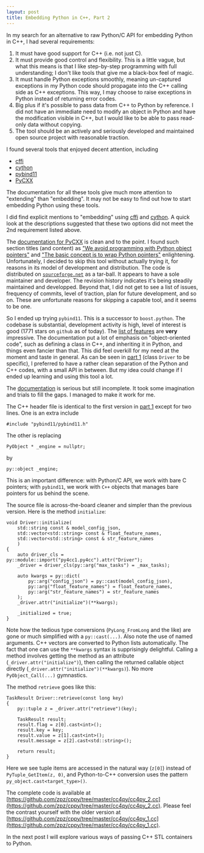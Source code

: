 ```yaml
---
layout: post
title: Embedding Python in C++, Part 2
---
```


In my search for an alternative to raw Python/C API for embedding Python in C++, I had several requirements:

1. It must have good support for C++ (i.e. not just C).
2. It must provide good control and flexibility. This is a little vague, but what this means is that I like step-by-step programming with full understanding; I don't like tools that give me a black-box feel of magic.
3. It must handle Python exceptions smoothly, meaning un-captured exceptions in my Python code should propagate into the C++ calling side as C++ exceptions. This way, I may choose to raise exceptions in Python instead of returning error codes.
4. Big plus if it's possible to pass data from C++ to Python by reference. I did not have an immediate need to modify an object in Python and have the modification visible in C++, but I would like to be able to pass read-only data without copying.
5. The tool should be an actively and seriously developed and maintained open source project with reasonable traction.

I found several tools that enjoyed decent attention, including

- [cffi](http://cffi.readthedocs.io/en/latest/)
- [cython](cython.org)
- [pybind11](https://github.com/pybind/pybind11)
- [PyCXX](cxx.sourceforge.net)

The documentation for all these tools give much more attention to "extending" than "embedding". It may not be easy to find out how to start embedding Python using these tools.

I did find explicit mentions to "embedding" using [cffi](http://cffi.readthedocs.io/en/latest/embedding.html) and [cython](https://github.com/cython/cython/wiki/EmbeddingCython). A quick look at the descriptions suggested that these two options did not meet the 2nd requirement listed above.

The [documentation for PyCXX](http://cxx.sourceforge.net/PyCXX-Python3.html) is clean and to the point. I found such section titles (and content) as ["We avoid programming with Python object pointers"](http://cxx.sourceforge.net/PyCXX-Python3.html#h2_no_pointers) and ["The basic concept is to wrap Python pointers"](http://cxx.sourceforge.net/PyCXX-Python3.html#h2_basic_concepts) enlightening. Unfortunately, I decided to skip this tool without actually trying it, for reasons in its model of development and distribution. The code is distributed on [`sourceforge.net`](http://cxx.sourceforge.net/) as a tar-ball. It appears to have a sole maintainer and developer. The revision history indicates it's being steadily maintained and developped. Beyond that, I did not get to see a list of issues, frequency of commits, level of traction, plan for future development, and so on. These are unfortunate reasons for skipping a capable tool, and it seems to be one.

So I ended up trying `pybind11`. This is a successor to `boost.python`. The codebase is substantial, development activity is high, level of interest is good (1771 stars on `github` as of today). The [list of features](https://github.com/pybind/pybind11/blob/master/README.md)
are **very** impressive. The documentation put a lot of emphasis on "object-oriented code", such as defining a class in C++, and inheriting it in Python, and things even fancier than that. This did feel overkill for my need at the moment and taste in general. As can be seen in [part 1](http://zpz.github.io/embedding-python-in-cpp-1/) (class `Driver` to be specific), I preferred to have a rather clean separation of the Python and C++ codes, with a small API in between. But my idea could change if I ended up learning and using this tool a lot.

The [documentation](http://pybind11.readthedocs.io/en/master/) is serious but still incomplete. It took some imagination and trials to fill the gaps. I managed to make it work for me.

The C++ header file is identical to the first version in [part 1](http://zpz.github.io/embedding-python-in-cpp-1/) except for two lines. One is an extra include

```
#include "pybind11/pybind11.h"
```

The other is replacing

```
PyObject * _engine = nullptr;
```

by

```
py::object _engine;
```

This is an important difference: with Python/C API, we work with bare C pointers; with `pybind11`, we work with `C++` objects that manages bare pointers for us behind the scene.

The source file is across-the-board cleaner and simpler than the previous version. Here is the method `initialize`:

```
void Driver::initialize(
    std::string const & model_config_json,
    std::vector<std::string> const & float_feature_names,
    std::vector<std::string> const & str_feature_names
    )
{
    auto driver_cls = py::module::import("py4cc1.py4cc").attr("Driver");
    _driver = driver_cls(py::arg("max_tasks") = _max_tasks);

    auto kwargs = py::dict(
        py::arg("config_json") = py::cast(model_config_json),
        py::arg("float_feature_names") = float_feature_names,
        py::arg("str_feature_names") = str_feature_names
    );
    _driver.attr("initialize")(**kwargs);

    _initialized = true;
}
```

Note how the tedious type conversions (`PyLong_FromLong` and the like) are gone or much simplified with a `py::cast(...)`. Also note the use of named arguments. C++ vectors are converted to Python lists automatically. The fact that one can use the `**kwargs` syntax is supprisingly delightful. Calling a method involves getting the method as an attribute (`_driver.attr("initialize")`), then calling the returned callable object directly (`_driver.attr("initialize")(**kwargs)`). No more `PyObject_Call(...)` gymnastics.

The method `retrieve` goes like this:

```
TaskResult Driver::retrieve(const long key)
{
    py::tuple z = _driver.attr("retrieve")(key);

    TaskResult result;
    result.flag = z[0].cast<int>();
    result.key = key;
    result.value = z[1].cast<int>();
    result.message = z[2].cast<std::string>();

    return result;
}
```

Here we see tuple items are accessed in the natural way (`z[0]`) instead of `PyTuple_GetItem(z, 0)`, and Python-to-C++ conversion uses the pattern `py_object.cast<target_type>()`.

The complete code is available at [https://github.com/zpz/cppy/tree/master/cc4py/cc4py_2.cc](https://github.com/zpz/cppy/tree/master/cc4py/cc4py_2.cc). Please feel the contrast yourself with the older version at [https://github.com/zpz/cppy/tree/master/cc4py/cc4py_1.cc](https://github.com/zpz/cppy/tree/master/cc4py/cc4py_1.cc).

In the next post I will explore various ways of passing C++ STL containers to Python.


